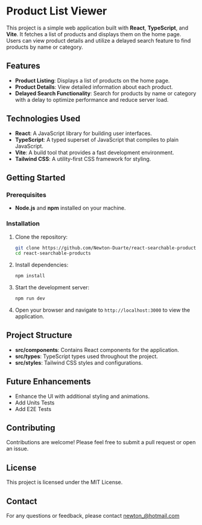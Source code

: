 # Product List Viewer

This project is a simple web application built with **React**, **TypeScript**, and **Vite**. It fetches a list of products and displays them on the home page. Users can view product details and utilize a delayed search feature to find products by name or category.

## Features

- **Product Listing**: Displays a list of products on the home page.
- **Product Details**: View detailed information about each product.
- **Delayed Search Functionality**: Search for products by name or category with a delay to optimize performance and reduce server load.

## Technologies Used

- **React**: A JavaScript library for building user interfaces.
- **TypeScript**: A typed superset of JavaScript that compiles to plain JavaScript.
- **Vite**: A build tool that provides a fast development environment.
- **Tailwind CSS**: A utility-first CSS framework for styling.

## Getting Started

### Prerequisites

- **Node.js** and **npm** installed on your machine.

### Installation

1. Clone the repository:

   ```bash
   git clone https://github.com/Newton-Duarte/react-searchable-products.git
   cd react-searchable-products
   ```

2. Install dependencies:

   ```bash
   npm install
   ```

3. Start the development server:

   ```bash
   npm run dev
   ```

4. Open your browser and navigate to `http://localhost:3000` to view the application.

## Project Structure

- **src/components**: Contains React components for the application.
- **src/types**: TypeScript types used throughout the project.
- **src/styles**: Tailwind CSS styles and configurations.

## Future Enhancements

- Enhance the UI with additional styling and animations.
- Add Units Tests
- Add E2E Tests

## Contributing

Contributions are welcome! Please feel free to submit a pull request or open an issue.

## License

This project is licensed under the MIT License.

## Contact

For any questions or feedback, please contact [newton\_@hotmail.com](mailto:newton_@hotmail.com)

